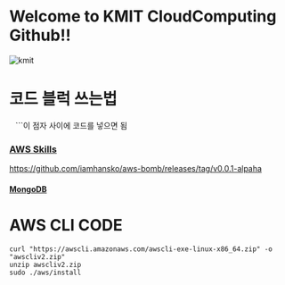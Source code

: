 # Welcome to KMIT CloudComputing Github!!
![kmit](https://github.com/user-attachments/assets/43f18f65-1cc8-4ff8-8aed-53b4085e142d)

# 코드 블럭 쓰는법
``` ``` ```이 점자 사이에 코드를 넣으면 됨

### [AWS Skills](https://hyunsuko.notion.site/AWS-Skills-b1f467992a784d1199b067e7da8df7d5)
https://github.com/iamhansko/aws-bomb/releases/tag/v0.0.1-alpaha
#### [MongoDB](https://pycoding.tistory.com/entry/%EB%AA%BD%EA%B3%A0db-%EC%A0%95%EB%A7%90-%EC%9E%98-%EC%A0%95%EB%A6%AC%EB%90%9C-%EB%B8%94%EB%A1%9C%EA%B7%B8)

# AWS CLI CODE
```
curl "https://awscli.amazonaws.com/awscli-exe-linux-x86_64.zip" -o "awscliv2.zip"
unzip awscliv2.zip
sudo ./aws/install
```
